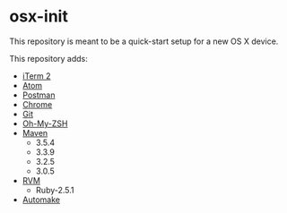 # osx-init

This repository is meant to be a quick-start setup for a new OS X device.

This repository adds:
* [iTerm 2](https://www.iterm2.com/)
* [Atom](https://atom.io/)
* [Postman](https://www.getpostman.com/)
* [Chrome](https://www.google.com/chrome/)
* [Git](https://git-scm.com/)
* [Oh-My-ZSH](https://ohmyz.sh/)
* [Maven](https://maven.apache.org/)
  * 3.5.4
  * 3.3.9
  * 3.2.5
  * 3.0.5
* [RVM](https://rvm.io/)
  * Ruby-2.5.1
* [Automake](https://www.gnu.org/software/automake/)
